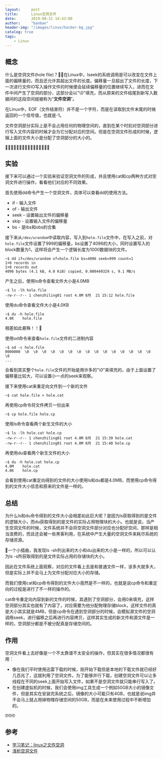 ```yaml
---
layout:     post
title:      Linux空洞文件
date:       2019-08-21 14:43:00
author:     "banban"
header-img: "/images/linux/hacker-bg.jpg"
catalog: true
tags:
    - Linux
---
```


## 概念
什么是空洞文件(hole file)？💁‍♂️在Linux中，lseek的系统调用是可以改变在文件上面的偏移量的，而且还允许其超出文件的长度。偏移量一旦超出了文件的长度，下一次进行文件IO写入操作文件的时候便会延续偏移量的位置继续写入，进而在文件中间产生了空洞的部分，这部分会以"\0"填充，而从原来的文件结尾到新写入数据间的这段空间就被称为“**文件空洞**”。

在Linux中，EOF（文件结束符）并不是一个字符，而是在读取到文件末尾的时候返回的一个信号值，也就是-1。

文件空洞部分实际上是不会占用任何的物理空间的，直到在某个时刻对空洞部分进行写入文件内容的时候才会为它分配对应的空间。但是在空洞文件形成的时候，逻辑上面的文件大小是分配了空洞部分的大小的。

👯‍♀️👯‍♂️👯‍♀️👯‍♂️👯‍♀️👯‍♂️👯‍♀️👯‍♂️

## 实验
接下来可以通过一个实验来验证空洞文件的形成，并且使用cat和cp两种方式对空洞文件进行操作，看看他们对应的不同效果。

首先使用dd命令产生一个空洞文件，具体可以查看dd的使用方法。
- if - 输入文件
- of - 输出文件
- seek - 设置输出文件的偏移量
- skip - 设置输入文件的偏移量
- bs - 是ibs和obs的合集

接下来从`/dev/urandom`中读取内容，写入到`hole.file`文件中，在写入之前，对`hole.file`文件设置了999的偏移量，bs设置了4096的大小，同时设置写入的block数量为1，这样将会产生一个逻辑长度为1000数据块的文件。
```
~$ dd if=/dev/urandom of=hole.file bs=4096 seek=999 count=1
1+0 records in
1+0 records out
4096 bytes (4.1 kB, 4.0 KiB) copied, 0.000449329 s, 9.1 MB/s
```
产生之后，使用ls命令查看文件大小是4.0MB
```
~$ ls -lh hole.file
-rw-r--r-- 1 chenzhiling01 root 4.0M 8月  21 15:12 hole.file
```
使用du命令查看文件大小是4.0KB
```
~$ du -h hole.file
4.0K	hole.file
```
相差如此悬殊！！🧐

使用od命令来查看`hole.file`文件的二进制内容
```
~$ od -c hole.file
0000000  \0  \0  \0  \0  \0  \0  \0  \0  \0  \0  \0  \0  \0  \0  \0  \0
...
```
会看到其实整个`hole.file`文件的开始是用许多的"\0"来填充的，由于上面设置了偏移量比较大，可以设置小一点的seek来观察。

接下来使用cat来重定向文件到一个新的文件
```
~$ cat hole.file > hole.cat
```
再使用cp命令将文件拷贝一份出来
```
~$ cp hole.file hole.cp
```
使用ls命令查看两个新生文件的大小
```
~$ ls -lh hole.cat hole.cp
-rw-r--r-- 1 chenzhiling01 root 4.0M 8月  21 15:39 hole.cat
-rw-r--r-- 1 chenzhiling01 root 4.0M 8月  21 15:40 hole.cp
```
再使用du查看两个新生文件的大小
```
~$ du -h hole.cat hole.cp
4.0M	hole.cat
4.0K	hole.cp
```
会看到使用cat重定向得到的文件的大小使用ls和du都是4.0MB，而使用cp命令得到的文件大小信息和原来的文件是一样的。

## 总结

为什么ls和du命令得到的文件大小会相差如此巨大呢？是因为ls获取得到的是文件的逻辑大小，而du获取得到的是文件的实际占用物理块的大小。也就是说，当产生空洞文件的时候，文件系统并不会将空洞文件部分对应也分配好空间，那样是相当浪费的，而且还会被一些黑客利用，在系统中产生大量的空洞文件来耗尽系统的存储资源。

🦁一个小插曲，我发现ls -sh列出来的大小和du出来的大小是一样的，所以可以认为ls -s所获取得到的是文件实际占用的存储块的大小。

因此在文件系统上面观察，对应的文件看上去是和普通文件一样，该多大就多大，但是实际上并不会马上为文件分配对应大小的存储。

而我们使用cat和cp命令得到的文件大小竟然是不一样的，也就是说cp命令和重定向的过程是进行了不一样的操作的。

cat命令重定向内容到新的文件的时候，其遇到了空洞部分，会用0来填充，这样空洞部分其实也就有了内容了，对应需要为他分配物理存储block，这样文件的真是大小其实就是4MB，但是cp命令在遇到空洞部分的时候，会模拟源文件的空洞调用seek，进行偏移之后再进行内容拷贝，这样其实生成的新文件和源文件是一样的，空洞部分都是不被分配真是存储空间的。

## 作用

空洞文件看上去好像是一个不太靠谱不太安全的操作，但其实在很多情况都很有用：
- 像在我们平时使用迅雷下载的时候，刚开始下载但是本地的下载文件就已经好几百兆了，这就利用了空洞文件。为了能够并行下载，创建空洞文件可以让多线程在不同的seek上面开始写入文件，如果不是空洞文件就只能串行写入了。
- 在创建虚拟机的时候，我们会使用img工具生成一个例如50GB大小的镜像文件，但是其实在安装完系统之后，镜像的大小可能只有4GB，也就是说img并不会马上就占用掉物理存储空间的50GB，而是在未来使用过程中不断增加的。
  
🤓🤓🤓

## 参考

* [学习笔记：linux之文件空洞](https://blog.csdn.net/shenlanzifa/article/details/44016537)
* [浅析空洞文件](https://blog.csdn.net/clamercoder/article/details/38361815)